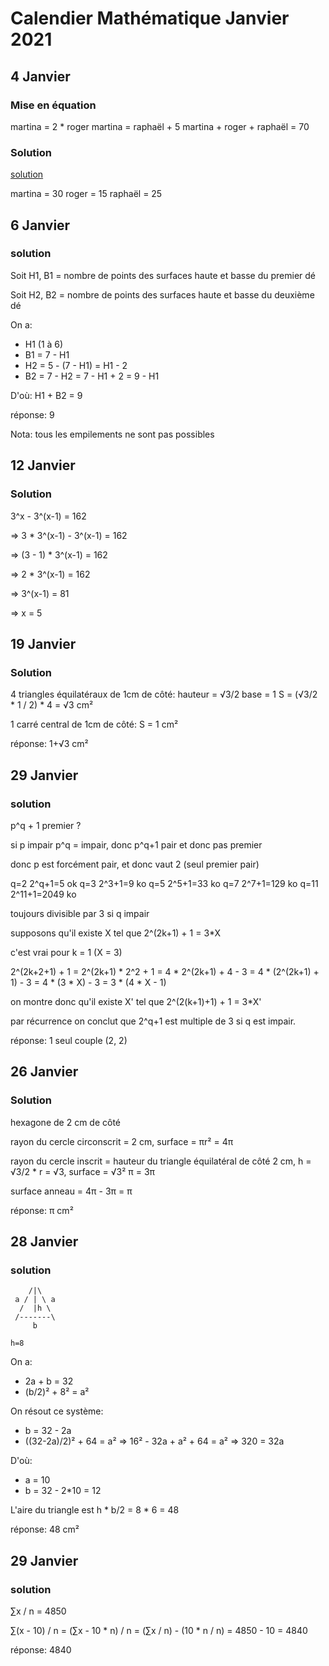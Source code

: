 # Calendier Mathématique Janvier 2021

## 4 Janvier

### Mise en équation

martina = 2 * roger
martina = raphaël + 5
martina + roger + raphaël = 70

### Solution

[solution](https://www.wolframalpha.com/input/?i=a%3D2+b%2Ca%3Dc%2B5%2Ca%2Bb%2Bc%3D70)

martina = 30
roger = 15
raphaël = 25

## 6 Janvier

### solution

Soit H1, B1 = nombre de points des surfaces haute et basse du premier dé

Soit H2, B2 = nombre de points des surfaces haute et basse du deuxième dé

On a:
- H1 (1 à 6)
- B1 = 7 - H1
- H2 = 5 - (7 - H1) = H1 - 2
- B2 = 7 - H2 = 7 - H1 + 2 = 9 - H1

D'où: H1 + B2 = 9

réponse: 9


Nota: tous les empilements ne sont pas possibles

## 12 Janvier

### Solution

3^x - 3^(x-1) = 162

=> 3 * 3^(x-1) - 3^(x-1) = 162

=> (3 - 1) * 3^(x-1) = 162

=> 2 * 3^(x-1) = 162

=> 3^(x-1) = 81

=> x = 5


## 19 Janvier

### Solution

4 triangles équilatéraux de 1cm de côté:
    hauteur = √3/2
    base = 1
    S = (√3/2 * 1 / 2) * 4 = √3 cm²

1 carré central de 1cm de côté:
    S = 1 cm²

réponse: 1+√3 cm²


## 29 Janvier

### solution

p^q + 1 premier ?

si p impair p^q = impair, donc p^q+1 pair et donc pas premier

donc p est forcément pair, et donc vaut 2 (seul premier pair)

q=2  2^q+1=5 ok
q=3  2^3+1=9 ko
q=5  2^5+1=33 ko
q=7  2^7+1=129 ko
q=11 2^11+1=2049 ko

toujours divisible par 3 si q impair

supposons qu'il existe X tel que 2^(2k+1) + 1 = 3*X

c'est vrai pour k = 1 (X = 3)

2^(2k+2+1) + 1 = 2^(2k+1) * 2^2 + 1 = 4 * 2^(2k+1) + 4 - 3 =  4 * (2^(2k+1) + 1) - 3 = 4 * (3 * X) - 3 = 3 * (4 * X - 1)

on montre donc qu'il existe X' tel que 2^(2(k+1)+1) + 1 = 3*X'

par récurrence on conclut que 2^q+1 est multiple de 3 si q est impair.


réponse: 1 seul couple (2, 2)


## 26 Janvier

### Solution

hexagone de 2 cm de côté

rayon du cercle circonscrit = 2 cm,
surface = πr² = 4π

rayon du cercle inscrit = hauteur du triangle équilatéral de côté 2 cm,
h = √3/2 * r = √3,
surface = √3² π = 3π

surface anneau = 4π - 3π = π

réponse: π cm²

## 28 Janvier

### solution

```
    /|\
 a / | \ a
  /  |h \
 /-------\
     b

h=8
```

On a:
- 2a + b = 32
- (b/2)² + 8² = a²

On résout ce système:
- b = 32 - 2a
- ((32-2a)/2)² + 64 = a² ⇒ 16² - 32a + a² + 64 = a² ⇒ 320 = 32a

D'où:
- a = 10
- b = 32 - 2*10 = 12

L'aire du triangle est h * b/2 = 8 * 6 = 48

réponse: 48 cm²

## 29 Janvier

### solution

∑x / n = 4850

∑(x - 10) / n = (∑x - 10 * n) / n = (∑x / n) - (10 * n / n) = 4850 - 10 = 4840

réponse: 4840
